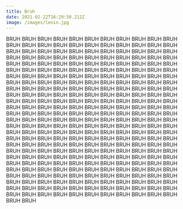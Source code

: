 ```yaml
---
title: Bruh
date: 2021-02-22T16:29:50.212Z
image: /images/lenin.jpg
---
```

BRUH BRUH BRUH BRUH BRUH BRUH BRUH BRUH BRUH BRUH BRUH BRUH BRUH BRUH BRUH BRUH BRUH BRUH BRUH BRUH BRUH BRUH BRUH BRUH BRUH BRUH BRUH BRUH BRUH BRUH BRUH BRUH BRUH BRUH BRUH BRUH BRUH BRUH BRUH BRUH BRUH BRUH BRUH BRUH BRUH BRUH BRUH BRUH BRUH BRUH BRUH BRUH BRUH BRUH BRUH BRUH BRUH BRUH BRUH BRUH BRUH BRUH BRUH BRUH BRUH BRUH BRUH BRUH BRUH BRUH BRUH BRUH BRUH BRUH BRUH BRUH BRUH BRUH BRUH BRUH BRUH BRUH BRUH BRUH BRUH BRUH BRUH BRUH BRUH BRUH BRUH BRUH BRUH BRUH BRUH BRUH BRUH BRUH BRUH BRUH BRUH BRUH BRUH BRUH BRUH BRUH BRUH BRUH BRUH BRUH BRUH BRUH BRUH BRUH BRUH BRUH BRUH BRUH BRUH BRUH BRUH BRUH BRUH BRUH BRUH BRUH BRUH BRUH BRUH BRUH BRUH BRUH BRUH BRUH BRUH BRUH BRUH BRUH BRUH BRUH BRUH BRUH BRUH BRUH BRUH BRUH BRUH BRUH BRUH BRUH BRUH BRUH BRUH BRUH BRUH BRUH BRUH BRUH BRUH BRUH BRUH BRUH BRUH BRUH BRUH BRUH BRUH BRUH BRUH BRUH BRUH BRUH BRUH BRUH BRUH BRUH BRUH BRUH BRUH BRUH BRUH BRUH BRUH BRUH BRUH BRUH BRUH BRUH BRUH BRUH BRUH BRUH BRUH BRUH BRUH BRUH BRUH BRUH BRUH BRUH BRUH BRUH BRUH BRUH BRUH BRUH BRUH BRUH BRUH BRUH BRUH BRUH BRUH BRUH BRUH BRUH BRUH BRUH BRUH BRUH BRUH BRUH BRUH BRUH BRUH BRUH BRUH BRUH BRUH BRUH BRUH BRUH BRUH BRUH BRUH BRUH BRUH BRUH BRUH BRUH BRUH BRUH BRUH BRUH BRUH BRUH BRUH BRUH BRUH BRUH BRUH BRUH BRUH BRUH BRUH BRUH BRUH BRUH BRUH BRUH BRUH BRUH BRUH BRUH BRUH BRUH BRUH BRUH BRUH BRUH BRUH BRUH BRUH BRUH BRUH BRUH BRUH BRUH BRUH BRUH BRUH BRUH BRUH BRUH BRUH BRUH BRUH BRUH
